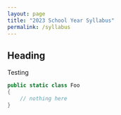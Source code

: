 ```yaml
---
layout: page
title: "2023 School Year Syllabus"
permalink: /syllabus
---
```


## Heading
Testing


```cs
public static class Foo 
{
    // nothing here
}
```